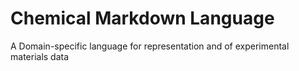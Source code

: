 # Chemical Markdown Language

A Domain-specific language for representation and of experimental materials data
